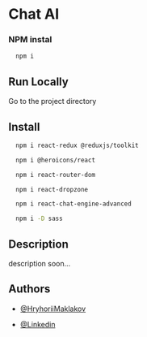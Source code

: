 # Chat AI

### NPM instal

```bash
  npm i
```

## Run Locally

Go to the project directory

## Install

```bash
  npm i react-redux @reduxjs/toolkit
```

```bash
  npm i @heroicons/react
```

```bash
  npm i react-router-dom
```

```bash
  npm i react-dropzone
```

```bash
  npm i react-chat-engine-advanced
```

```bash
  npm i -D sass
```

## Description

description soon...

## Authors

- [@HryhoriiMaklakov](https://github.com/GregoryMaklakov)

- [@Linkedin](https://www.linkedin.com/in/grigory-maklakov-331a641ba/)
